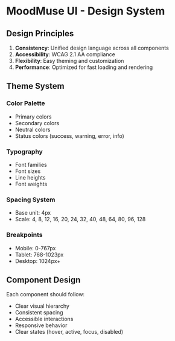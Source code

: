 # MoodMuse UI - Design System

## Design Principles

1. **Consistency**: Unified design language across all components
2. **Accessibility**: WCAG 2.1 AA compliance
3. **Flexibility**: Easy theming and customization
4. **Performance**: Optimized for fast loading and rendering

## Theme System

### Color Palette

- Primary colors
- Secondary colors
- Neutral colors
- Status colors (success, warning, error, info)

### Typography

- Font families
- Font sizes
- Line heights
- Font weights

### Spacing System

- Base unit: 4px
- Scale: 4, 8, 12, 16, 20, 24, 32, 40, 48, 64, 80, 96, 128

### Breakpoints

- Mobile: 0-767px
- Tablet: 768-1023px
- Desktop: 1024px+

## Component Design

Each component should follow:

- Clear visual hierarchy
- Consistent spacing
- Accessible interactions
- Responsive behavior
- Clear states (hover, active, focus, disabled)
